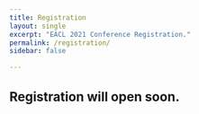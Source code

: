 ```yaml
---
title: Registration
layout: single
excerpt: "EACL 2021 Conference Registration."
permalink: /registration/
sidebar: false

---
```


<h3 style="font-size: 1.4rem">Registration will open soon.</h3>